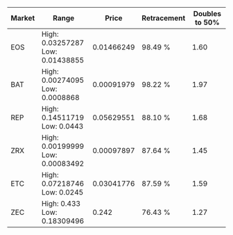 | Market | Range | Price| Retracement | Doubles to 50% |
| --- | --- | --- | --- | --- |
| EOS | High: 0.03257287<br />Low: 0.01438855 | 0.01466249 | 98.49 % | 1.60 |
| BAT | High: 0.00274095<br />Low: 0.0008868 | 0.00091979 | 98.22 % | 1.97 |
| REP | High: 0.14511719<br />Low: 0.0443 | 0.05629551 | 88.10 % | 1.68 |
| ZRX | High: 0.00199999<br />Low: 0.00083492 | 0.00097897 | 87.64 % | 1.45 |
| ETC | High: 0.07218746<br />Low: 0.0245 | 0.03041776 | 87.59 % | 1.59 |
| ZEC | High: 0.433<br />Low: 0.18309496 | 0.242 | 76.43 % | 1.27 |
